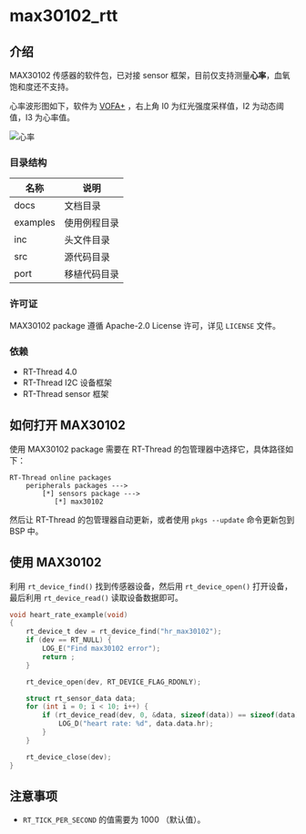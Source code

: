 # max30102_rtt
## 介绍

MAX30102 传感器的软件包，已对接 sensor 框架，目前仅支持测量**心率**，血氧饱和度还不支持。

心率波形图如下，软件为 [VOFA+](https://www.vofa.plus/) ，右上角 I0 为红光强度采样值，I2 为动态阈值，I3 为心率值。

![心率](docs/images/心率.gif)

### 目录结构

| 名称     | 说明         |
| -------- | ------------ |
| docs     | 文档目录     |
| examples | 使用例程目录 |
| inc      | 头文件目录   |
| src      | 源代码目录   |
| port     | 移植代码目录 |

### 许可证

MAX30102 package 遵循 Apache-2.0 License 许可，详见 `LICENSE` 文件。

### 依赖

- RT-Thread 4.0
- RT-Thread I2C 设备框架
- RT-Thread sensor 框架

## 如何打开 MAX30102

使用 MAX30102 package 需要在 RT-Thread 的包管理器中选择它，具体路径如下：

```
RT-Thread online packages
    peripherals packages --->
        [*] sensors package --->
           [*] max30102
```

然后让 RT-Thread 的包管理器自动更新，或者使用 `pkgs --update` 命令更新包到 BSP 中。

## 使用 MAX30102

利用 `rt_device_find()` 找到传感器设备，然后用 `rt_device_open()` 打开设备，最后利用 `rt_device_read()` 读取设备数据即可。

```C
void heart_rate_example(void)
{
    rt_device_t dev = rt_device_find("hr_max30102");
    if (dev == RT_NULL) {
        LOG_E("Find max30102 error");
        return ;
    }

    rt_device_open(dev, RT_DEVICE_FLAG_RDONLY);

    struct rt_sensor_data data;
    for (int i = 0; i < 10; i++) {
        if (rt_device_read(dev, 0, &data, sizeof(data)) == sizeof(data)) {
            LOG_D("heart rate: %d", data.data.hr);
        }
    }

    rt_device_close(dev);
}
```

## 注意事项

- `RT_TICK_PER_SECOND` 的值需要为 1000 （默认值）。

